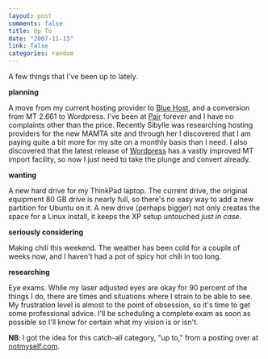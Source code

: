 ```yaml
--- 
layout: post
comments: false
title: Up To
date: "2007-11-13"
link: false
categories: random
---
```

A few things that I've been up to lately.

<strong>planning</strong>

A move from my current hosting provider to <a href="http://bluehost.com" title="Blue Host">Blue Host</a>, and a conversion from MT 2.661 to Wordpress.  I've been at <a href="http://pair.com" title="Pair Networks">Pair</a> forever and I have no complaints other than the price.  Recently Sibylle was researching hosting providers for the new MAMTA site and through her I discovered that I am paying quite a bit more for my site on a monthly basis than I need.  I also discovered that the latest release of <a href="http://wordpress.org" title="Wordpress">Wordpress</a> has a vastly improved MT import facility, so now I just need to take the plunge and convert already.

<strong>wanting</strong>

A new hard drive for my ThinkPad laptop.  The current drive, the original equipment 80 GB drive is nearly full, so there's no easy way to add a new partition for Ubuntu on it.  A new drive (perhaps bigger) not only creates the space for a Linux install, it keeps the XP setup untouched <em>just in case</em>.

<strong>seriously considering</strong>

Making chili this weekend.  The weather has been cold for a couple of weeks now, and I haven't had a pot of spicy hot chili in too long.

<strong>researching</strong>

Eye exams.  While my laser adjusted eyes are okay for 90 percent of the things I do, there are times and situations where I strain to be able to see.  My frustration level is almost to the point of obsession, so it's time to get some professional advice.  I'll be scheduling a complete exam as soon as possible so I'll know for certain what my vision is or isn't.

<strong>NB</strong>: I got the idea for this catch-all category, "up to," from a posting over at <a href="http://notmyself.com" title="Not Myself">notmyself.com</a>.
